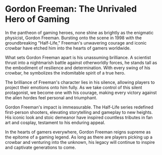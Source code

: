 # Gordon Freeman: The Unrivaled Hero of Gaming
In the pantheon of gaming heroes, none shine as brightly as the enigmatic physicist, Gordon Freeman. Bursting onto the scene in 1998 with the groundbreaking "Half-Life," Freeman's unwavering courage and iconic crowbar have etched him into the hearts of gamers worldwide.

What sets Gordon Freeman apart is his unassuming brilliance. A scientist thrust into a nightmarish battle against otherworldly forces, he stands tall as the embodiment of resilience and determination. With every swing of his crowbar, he symbolizes the indomitable spirit of a true hero.

The brilliance of Freeman's character lies in his silence, allowing players to project their emotions onto him fully. As we take control of this silent protagonist, we become one with his courage, making every victory against the alien hordes feel personal and triumphant.

Gordon Freeman's impact is immeasurable. The Half-Life series redefined first-person shooters, elevating storytelling and gameplay to new heights. His iconic look and stoic demeanor have inspired countless tributes in fan art and cosplay, testament to his enduring appeal.

In the hearts of gamers everywhere, Gordon Freeman reigns supreme as the epitome of a gaming legend. As long as there are players picking up a crowbar and venturing into the unknown, his legacy will continue to inspire and captivate generations to come.